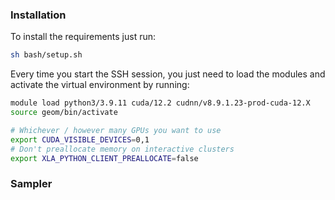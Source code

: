 ### Installation
To install the requirements just run:
```bash
sh bash/setup.sh
```

Every time you start the SSH session, you just need to load the modules and activate the virtual environment by running:
```bash
module load python3/3.9.11 cuda/12.2 cudnn/v8.9.1.23-prod-cuda-12.X
source geom/bin/activate

# Whichever / however many GPUs you want to use
export CUDA_VISIBLE_DEVICES=0,1
# Don't preallocate memory on interactive clusters
export XLA_PYTHON_CLIENT_PREALLOCATE=false
```


### Sampler

